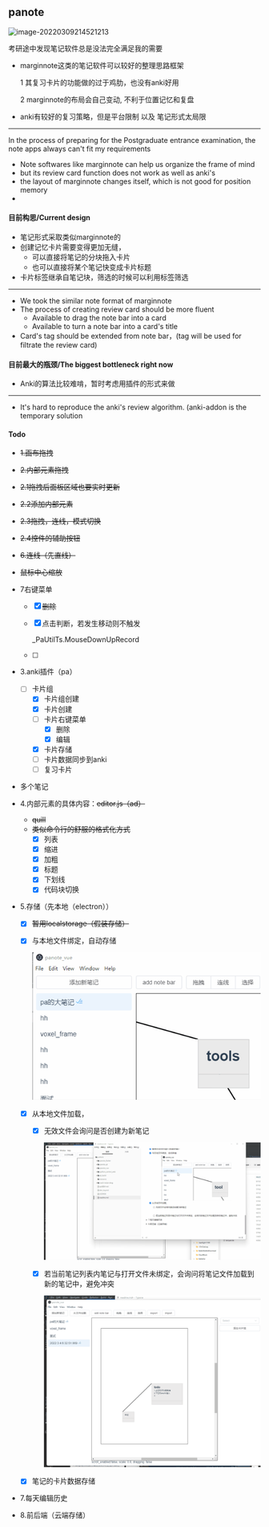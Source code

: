 ## panote

![image-20220309214521213](https://hanbaoaaa.xyz/tuchuang/images/2022/03/09/image-20220309214521213.png)

考研途中发现笔记软件总是没法完全满足我的需要

- marginnote这类的笔记软件可以较好的整理思路框架

  1 其复习卡片的功能做的过于鸡肋，也没有anki好用

  2 marginnote的布局会自己变动, 不利于位置记忆和复盘

- anki有较好的复习策略，但是平台限制 以及 笔记形式太局限

---

In the process of  preparing for the Postgraduate entrance examination, the note apps always can't fit my requirements

-  Note softwares like marginnote can help us  organize the frame of mind
  - but its review card function does not work as well as anki's
  - the layout of marginnote changes itself, which is not good for position memory
- 



#### 目前构思/Current design

- 笔记形式采取类似marginnote的
- 创建记忆卡片需要变得更加无缝，
  - 可以直接将笔记的分块拖入卡片
  - 也可以直接将某个笔记快变成卡片标题
- 卡片标签继承自笔记块，筛选的时候可以利用标签筛选

----

- We took the similar note format of marginnote
- The process of creating review card should be more fluent
  - Available to drag the note bar into a card
  - Available to turn a note bar into a card's title
- Card's tag should be extended from note bar，(tag will be used for filtrate the review card)



#### 目前最大的瓶颈/The biggest bottleneck right now

- Anki的算法比较难啃，暂时考虑用插件的形式来做

---

- It's hard to reproduce the anki's review algorithm. (anki-addon is the temporary solution



#### Todo

- ~~1.画布拖拽~~

- ~~2.内部元素拖拽~~

- ~~2.1拖拽后面板区域也要实时更新~~

- ~~2.2添加内部元素~~

- ~~2.3拖拽，连线，模式切换~~

- ~~2.4控件的辅助按钮~~

- ~~6.连线（先直线）~~

- ~~鼠标中心缩放~~

- 7右键菜单
  - [x] ~~删除~~
  
  - [x] 点击判断，若发生移动则不触发
  
    _PaUtilTs.MouseDownUpRecord
  
  - [ ] 
  
- 3.anki插件（pa）
  
  - [ ] 卡片组
    - [x] 卡片组创建
    - [x] 卡片创建
    - [ ] 卡片右键菜单
      - [x] 删除
      - [x] 编辑
    - [x] 卡片存储
    - [ ] 卡片数据同步到anki
    - [ ] 复习卡片
  
- 多个笔记

- 4.内部元素的具体内容：~~editor.js（ad）~~
  - ~~quill~~
  - ~~类似命令行的舒服的格式化方式~~
    - [x] 列表
    - [x] 缩进
    - [x] 加粗
    - [x] 标题
    - [x] 下划线
    - [x] 代码块切换
  
- 5.存储（先本地（electron））
  - [x] ~~暂用localstorage（假装存储）~~
  
  - [x] 与本地文件绑定，自动存储
  
    ![](./resource/sync_2_file.gif)
  
  - [x] 从本地文件加载，
  
    - [x] 无效文件会询问是否创建为新笔记
  
      ![](./resource/load_invaild_file.gif)
  
    - [x] 若当前笔记列表内笔记与打开文件未绑定，会询问将笔记文件加载到新的笔记中，避免冲突
  
      ![](./resource/conflict_file_bind.gif)
  
  - [x] 笔记的卡片数据存储
  
- 7.每天编辑历史

- 8.前后端（云端存储）

